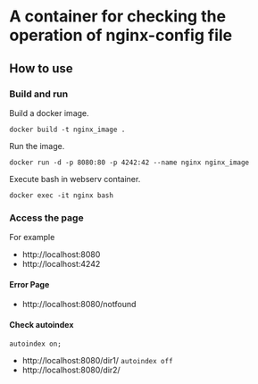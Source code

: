# A container for  checking the operation of  nginx-config file

## How to use
### Build and run
Build a docker image.
```
docker build -t nginx_image .
```

Run the image.
```
docker run -d -p 8080:80 -p 4242:42 --name nginx nginx_image
```

Execute bash in webserv container.
```
docker exec -it nginx bash
```

### Access the page
For example
- http://localhost:8080
- http://localhost:4242

#### Error Page
- http://localhost:8080/notfound

#### Check autoindex
``autoindex on;``
- http://localhost:8080/dir1/
``autoindex off``
- http://localhost:8080/dir2/

